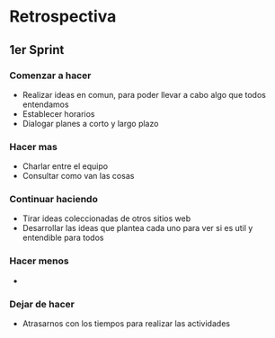 # **Retrospectiva**
## 1er Sprint
### Comenzar a hacer
- Realizar ideas en comun, para poder llevar a cabo algo que todos entendamos
- Establecer horarios
- Dialogar planes a corto y largo plazo

### Hacer mas
- Charlar entre el equipo
- Consultar como van las cosas

### Continuar haciendo
- Tirar ideas coleccionadas de otros sitios web
- Desarrollar las ideas que plantea cada uno para ver si es util y entendible para todos

### Hacer menos
-

### Dejar de hacer
- Atrasarnos con los tiempos para realizar las actividades